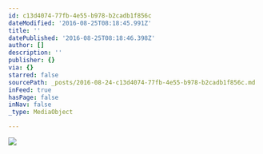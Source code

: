 ```yaml
---
id: c13d4074-77fb-4e55-b978-b2cadb1f856c
dateModified: '2016-08-25T08:18:45.991Z'
title: ''
datePublished: '2016-08-25T08:18:46.398Z'
author: []
description: ''
publisher: {}
via: {}
starred: false
sourcePath: _posts/2016-08-24-c13d4074-77fb-4e55-b978-b2cadb1f856c.md
inFeed: true
hasPage: false
inNav: false
_type: MediaObject

---
```

![](https://the-grid-user-content.s3-us-west-2.amazonaws.com/f2128e03-5575-4ac9-86b6-86d34bf60f41.jpg)